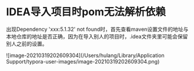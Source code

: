 # IDEA导入项目时pom无法解析依赖

出现Dependency 'xxx:5.1.32' not found时，首先查看maven设置文件的地址与本地仓库的地址是否正确，因为在导入别人的项目时，.idea文件夹里可能会保留别人之前的设置。

![image-20210319202609304](/Users/hulang/Library/Application Support/typora-user-images/image-20210319202609304.png)